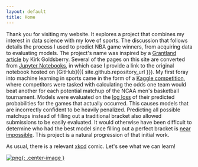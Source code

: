 ```yaml
---
layout: default
title: Home
---
```


Thank you for visiting my website. It explores a project that combines my interest in data science with my love of sports. The discussion that follows details the process I used to predict NBA game winners, from acquiring data to evaluating models. The project's name was inspired by a [Grantland article](http://grantland.com/features/expected-value-possession-nba-analytics/) by Kirk Goldsberry. Several of the pages on this site are converted from [Jupyter Notebooks](http://jupyter.org/), in which case I provide a link to the original notebook hosted on [GitHub]({{ site.github.repository_url }}). My first foray into machine learning in sports came in the form of a [Kaggle competition](https://www.kaggle.com/c/march-machine-learning-mania-2014), where competitors were tasked with calculating the odds one team would beat another for each potential matchup of the NCAA men's basketball tournament. Models were evaluated on the [log loss](https://en.wikipedia.org/wiki/Cross_entropy#Cross-entropy_error_function_and_logistic_regression) of their predicted probabilities for the games that actually occurred. This causes models that are incorrectly confident to be heavily penalized. Predicting all possible matchups instead of filling out a traditional bracket also allowed submissions to be easily evaluated. It would otherwise have been difficult to determine who had the best model since filling out a perfect bracket is [near impossible](http://fivethirtyeight.com/features/the-odds-youll-fill-out-a-perfect-bracket/). This project is a natural progression of that initial work.

As usual, there is a relevant [xkcd](https://xkcd.com/) comic. Let's see what we can learn!

[![png](https://imgs.xkcd.com/comics/machine_learning.png){: .center-image }](https://xkcd.com/1838/)
